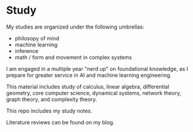 # Study

My studies are organized under the following umbrellas:

* philosopy of mind
* machine learning
* inference
* math / form and movement in complex systems  

I am engaged in a multiple year "nerd up" on foundational knowledge, as I prepare for greater service in AI and machine learning engineering. 

This material includes study of calculus, linear algebra, differential geometry, core computer science, dynamical systems, network theory, graph theory, and complexity theory. 

This repo includes my study notes. 

Literature reviews can be found on my blog. 
